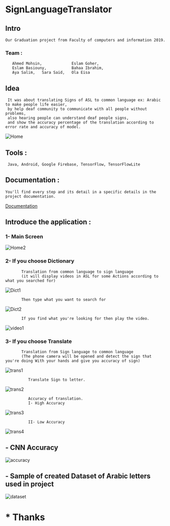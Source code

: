 # SignLanguageTranslator

## Intro
    Our Graduation project from Faculty of computers and information 2019.
   ### Team : 
       Ahmed Mohsin,             Eslam Goher, 
       Eslam Basiouny,           Bahaa Ibrahim, 
       Aya Salim,   Sara Said,   Ola Eisa
   
  ## Idea
     It was about translating Signs of ASL to common language ex: Arabic to make people life easier,
     by help deaf community to communicate with all people without problems, 
     also hearing people can understand deaf people signs,
     and show the accuracy percentage of the translation according to error rate and accuracy of model.

  ![Home](https://user-images.githubusercontent.com/29886682/110549352-9a323500-813a-11eb-836d-9b3bf1b6a8b1.png)

## Tools :

     Java, Android, Google Firebase, TensorFlow, TensorFlowLite
    
## Documentation :
    You'll find every step and its detail in a specific details in the project documentation.
   [Documentation](https://github.com/BahaaIbrahim3024/SignLanguageTranslator/blob/master/SL-Translator-Book.pdf)

## Introduce the application :
   ### 1- Main Screen
![Home2](https://user-images.githubusercontent.com/29886682/110549315-8e467300-813a-11eb-9f26-12c359fd1663.png)

   ### 2- If you choose Dictionary
           Translation from common language to sign language 
           (it will display videos in ASL for some Actions according to what you searched for)
   ![Dict1](https://user-images.githubusercontent.com/29886682/110549344-97cfdb00-813a-11eb-8b0d-18ec65faacba.png)
           
           Then type what you want to search for
   ![Dict2](https://user-images.githubusercontent.com/29886682/110549348-99010800-813a-11eb-884d-8eaf5abc87ec.png)

           If you find what you're looking for then play the video.
   ![video1](https://user-images.githubusercontent.com/29886682/110549334-943c5400-813a-11eb-9b1b-aa371b9938ee.png)
   
   ### 3- If you choose Translate
           Translation from Sign language to common language 
           (The phone camera will be opened and detect the sign that you're doing With your hands and give you accuracy of sign)
   ![trans1](https://user-images.githubusercontent.com/29886682/110549322-8f77a000-813a-11eb-86cd-f896ae292454.png)
   
              Translate Sign to letter.
   ![trans2](https://user-images.githubusercontent.com/29886682/110549326-91416380-813a-11eb-8547-14d73967abbf.png)

              Accuracy of translation.
              I- High Accuracy
   ![trans3](https://user-images.githubusercontent.com/29886682/110549328-92729080-813a-11eb-8dfe-60380e1b529c.png)

              II- Low Accuracy
   ![trans4](https://user-images.githubusercontent.com/29886682/110551936-221a3e00-813f-11eb-9eba-afb20d198a4b.png)

  ## - CNN Accuracy
  ![accuracy](https://user-images.githubusercontent.com/29886682/110549338-956d8100-813a-11eb-9a8f-c53a3aeb77e6.png)

  ## - Sample of created Dataset of Arabic letters used in project
  ![dataset](https://user-images.githubusercontent.com/29886682/110549340-96061780-813a-11eb-9600-d544477a7e64.png)

# * Thanks
